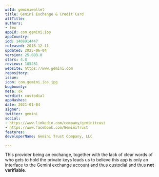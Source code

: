 ```yaml
---
wsId: geminiwallet
title: Gemini Exchange & Credit Card
altTitle: 
authors:
- leo
appId: com.gemini.ios
appCountry: 
idd: 1408914447
released: 2018-12-11
updated: 2025-06-04
version: 25.603.0
stars: 4.8
reviews: 105281
website: https://www.gemini.com
repository: 
issue: 
icon: com.gemini.ios.jpg
bugbounty: 
meta: ok
verdict: custodial
appHashes: 
date: 2021-01-04
signer: 
twitter: gemini
social:
- https://www.linkedin.com/company/geminitrust
- https://www.facebook.com/GeminiTrust
features: 
developerName: Gemini Trust Company, LLC

---
```


This provider being an exchange, together with the lack of clear words of who
gets to hold the private keys leads us to believe this app is only an interface
to the Gemini exchange account and thus custodial and thus **not verifiable**.
